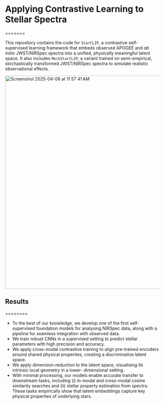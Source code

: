 # Applying Contrastive Learning to Stellar Spectra
=======

This repository contains the code for `StarCLIP`, a contrastive self-supervised learning framework that embeds observed APOGEE and _ab initio_ JWST/NIRSpec spectra into a unified, physically meaningful latent space. It also includes `MockStarCLIP`, a variant trained on semi-empirical, stochastically transformed JWST/NIRSpec spectra to simulate realistic observational effects.

<img width="694" alt="Screenshot 2025-04-08 at 11 57 41 AM" src="https://github.com/user-attachments/assets/ba0d867e-eb4d-4f27-95ed-507f7a5d9706" />

## Results
========
- To the best of our knowledge, we develop one of the first self-supervised foundation models for analysing NIRSpec data, along with a pipeline for seamless integration with observed data.
- We train robust CNNs in a supervised setting to predict stellar parameters with high precision and accuracy.
- We apply cross-modal contrastive training to align pre-trained encoders around shared physical properties, creating a discriminative latent space.
-  We apply dimension-reduction to the latent space, visualising its intrinsic local geometry in a lower- dimensional setting.
-  With minimal processing, our models enable accurate transfer to downstream tasks, including (i) in-modal and cross-modal cosine similarity searches and (ii) stellar property estimation from spectra. These tasks empirically show that latent embeddings capture key physical properties of underlying stars.
